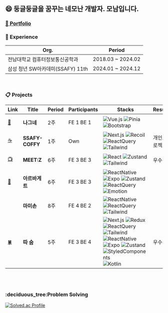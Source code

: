 <h2>😄 둥글둥글을 꿈꾸는 네모난 개발자. 모남입니다.</h2>


<h3><a href="https://drive.google.com/file/d/12ieCqq11iUwxCCenrPsgTKGT2wYZ7UKG/view?usp=sharing" target="_blank">🔗 Portfolio</a></h3>

<h3>🌱 Experience </h3>

|           Org.               |           Period|
|--------------------------|--------------------|
| 전남대학교 컴퓨터정보통신공학과         | 2018.03 ~ 2024.02 |
| 삼성 청년 SW아카데미(SSAFY) 11th | 2024.01 ~ 2024.12 |
</br>


<h3>📋 Projects</h3>

| Link |           Title               |           Period    | Participants | Stacks                                                                                  | Result | Org.      |
|--------------------------|--------------------|-------------------|--------------|----------------------------------------------------------------------------------------|--------|-----------|
| [👒](https://github.com/monam2/frontend-web-Vue.js) |  **나그네**        | 2주 | FE 1 BE 1   | ![Vue.js](https://img.shields.io/badge/vue.js-4FC08D?style=flat-square&logo=vue.js&logoColor=white) ![Pinia](https://img.shields.io/badge/Pinia-FCD535?style=flat-square&logoColor=white) ![Bootstrap](https://img.shields.io/badge/bootstrap-%238511FA.svg?style=flat-square&logo=bootstrap&logoColor=white) |        | 삼성전자    |
| [☕](https://github.com/monam2/ssafy-coffy)         |  **SSAFY-COFFY**  | 1주 | Own         | ![Next.js](https://img.shields.io/badge/Next.js-black?style=flat-square&logo=next.js&logoColor=white) ![Recoil](https://img.shields.io/badge/recoil-61DAFB?style=flat-square&logoColor=black) ![ReactQuery](https://img.shields.io/badge/reactquery-FF4154?style=flat-square&logo=reactquery&logoColor=white) ![Tailwind](https://img.shields.io/badge/Tailwind-06B6D4?style=flat-square&logo=Tailwind&logoColor=white)    | 개인프로젝트 |           |
| [📺](https://github.com/monam2/meet-z)            |  **MEET:Z**       | 6주 | FE 3 BE 3   | ![React](https://img.shields.io/badge/React-61DAFB?style=flat-square&logo=react&logoColor=white) ![Zustand](https://img.shields.io/badge/Zustand-CC2936?style=flat-square&logoColor=white) ![Tailwind](https://img.shields.io/badge/Tailwind-06B6D4?style=flat-square&logo=Tailwind&logoColor=white)    | 우수상  | 삼성전자    |
| [🥖](https://github.com/monam2/arbaguette)         |  **아르바게트**    | 6주 | FE 3 BE 3   | ![ReactNative](https://img.shields.io/badge/ReactNative-61DAFB?style=flat-square&logo=react&logoColor=white) ![Expo](https://img.shields.io/badge/Expo-000000?style=flat-square&logo=Expo&logoColor=white) ![Zustand](https://img.shields.io/badge/Zustand-CC2936?style=flat-square&logoColor=white) ![ReactQuery](https://img.shields.io/badge/reactquery-FF4154?style=flat-square&logo=reactquery&logoColor=white)  ![Emotion](https://img.shields.io/badge/Emotion-CC67BC?style=flat-square&logoColor=white)|        | 삼성전자    |
|                                                      |  **마미손**       | 8주 | FE 4 BE 2   | ![ReactNative](https://img.shields.io/badge/ReactNative-61DAFB?style=flat-square&logo=react&logoColor=white) ![ReactQuery](https://img.shields.io/badge/reactquery-FF4154?style=flat-square&logo=reactquery&logoColor=white) ![Tailwind](https://img.shields.io/badge/Tailwind-06B6D4?style=flat-square&logo=Tailwind&logoColor=white)|        | 외주       |
| [🍀](https://github.com/monam2/ddasoom)           |  **따 숨**        | 5주 | FE 3 BE 4   | ![Next.js](https://img.shields.io/badge/Next.js-black?style=flat-square&logo=next.js&logoColor=white) ![Redux](https://img.shields.io/badge/redux-%23593d88.svg?style=flat-square&logo=redux&logoColor=white) ![ReactQuery](https://img.shields.io/badge/reactquery-FF4154?style=flat-square&logo=reactquery&logoColor=white) ![Tailwind](https://img.shields.io/badge/Tailwind-06B6D4?style=flat-square&logo=Tailwind&logoColor=white)<br/> ![ReactNative](https://img.shields.io/badge/ReactNative-61DAFB?style=flat-square&logo=react&logoColor=white) ![Expo](https://img.shields.io/badge/Expo-000000?style=flat-square&logo=Expo&logoColor=white) ![Zustand](https://img.shields.io/badge/Zustand-CC2936?style=flat-square&logoColor=white) ![StyledComponents](https://img.shields.io/badge/styled--components-DB7093?style=flat-square&logo=styled-components&logoColor=white) ![Kotlin](https://img.shields.io/badge/kotlin-%237F52FF.svg?style=flat-square&logo=kotlin&logoColor=white) | 우수상  | 삼성전자    |

</br>
<!--
<h3>📚 Stacks</h3>
<div>
<img src="https://img.shields.io/badge/Typescript-3178C6?style=flat-square&logo=Typescript&logoColor=white"> <img src="https://img.shields.io/badge/react-61DAFB?style=flat-square&logo=react&logoColor=black"> <img src="https://img.shields.io/badge/Next.js-black?style=flat-square&logo=next.js&logoColor=white"> <img src="https://img.shields.io/badge/react native-61DAFB?style=flat-square&logo=react&logoColor=white"> <img src="https://img.shields.io/badge/Expo-000000?style=flat-square&logo=Expo&logoColor=white"/>
  <img src="https://img.shields.io/badge/vue.js-4FC08D?style=flat-square&logo=vue.js&logoColor=white"> </br>
<img src="https://img.shields.io/badge/reactquery-FF4154?style=flat-square&logo=reactquery&logoColor=white"> <img src="https://img.shields.io/badge/Zustand-CC2936?style=flat-square&logoColor=white"> <img src="https://img.shields.io/badge/recoil-61DAFB?style=flat-square&logoColor=black">
 </br>
<img src="https://img.shields.io/badge/Tailwind CSS-06B6D4?style=flat-square&logo=Tailwind CSS&logoColor=white"/> <img src="https://img.shields.io/badge/styled--components-DB7093?style=flat-square&logo=styled-components&logoColor=white"/> <img src="https://img.shields.io/badge/Emotion-CC67BC?style=flat-square&logoColor=white"/> </br>
</div>
-->
</br>

<h3>:deciduous_tree:Problem Solving</h3>

[![Solved.ac Profile](http://mazassumnida.wtf/api/v2/generate_badge?boj=kangcw0107)](https://solved.ac/kangcw0107/)
